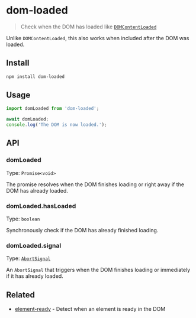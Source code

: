 # dom-loaded

> Check when the DOM has loaded like [`DOMContentLoaded`](https://developer.mozilla.org/en/docs/Web/Events/DOMContentLoaded)

Unlike `DOMContentLoaded`, this also works when included after the DOM was loaded.

## Install

```sh
npm install dom-loaded
```

## Usage

```js
import domLoaded from 'dom-loaded';

await domLoaded;
console.log('The DOM is now loaded.');
```

## API

### domLoaded

Type: `Promise<void>`

The promise resolves when the DOM finishes loading or right away if the DOM has already loaded.

### domLoaded.hasLoaded

Type: `boolean`

Synchronously check if the DOM has already finished loading.

### domLoaded.signal

Type: [`AbortSignal`](https://developer.mozilla.org/en-US/docs/Web/API/AbortSignal)

An `AbortSignal` that triggers when the DOM finishes loading or immediately if it has already loaded.

## Related

- [element-ready](https://github.com/sindresorhus/element-ready) - Detect when an element is ready in the DOM
